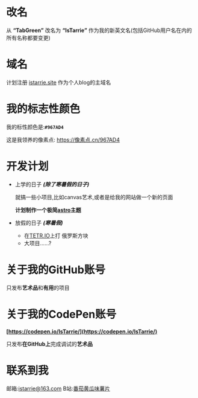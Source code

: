 # 改名
从 **“TabGreen”** 改名为 **“IsTarrie”** 作为我的新英文名(包括GitHub用户名在内的所有名称都要变更)
# 域名
计划注册
[istarrie.site](https://istarrie.site)
作为个人blog的主域名
# 我的标志性颜色

我的标性颜色是:**`#967AD4`**

这是我领养的像素点:
https://像素点.cn/967AD4

# 开发计划
- 上学的日子 ***(除了寒暑假的日子)***

    就搞一些小项目,比如canvas艺术,或者是给我的网站做一个新的页面

    **计划制作一个极简[astro](https://astro.build)主题**
   
- 放假的日子 ***(寒暑假)***

    - 在[TETR.IO](https://tetr.io)上打 俄罗斯方块
    - 大项目……?
# 关于我的GitHub账号
只发布**艺术品**和**有用**的项目
# 关于我的CodePen账号
**[https://codepen.io/IsTarrie/](https://codepen.io/IsTarrie/)**

只发布**在GitHub上**完成调试的**艺术品**

# 联系到我
邮箱:[istarrie@163.com](mailto:istarrie@163.com)
B站:[番茄黄瓜味薯片](https://space.bilibili.com/3493280864013042)
